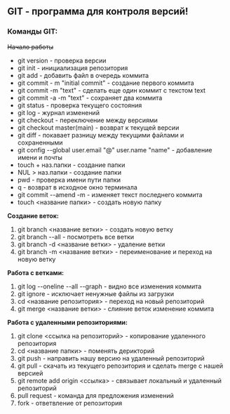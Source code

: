 ## GIT - программа для контроля версий!
### __Команды GIT:__
~~Начало работы~~
* git version - проверка версии 
* git init - инициализация репозитория
* git add - добавить файл в очередь коммита
* git commit - m "initial commit" - создание первого коммита
* git commit -m "text" - сделать еще один коммит с текстом text
* git commit -a -m "text" - сохраняет два коммита
* git status - проверка текущего состояния 
* git log - журнал изменений 
* git checkout - переключение между версиями 
* git checkout master(main) - возврат к текущей версии 
* git diff - покавает разницу между текущими файлами и сохраненными
* git config --global user.email "@" user.name "name" - добавление имени и почты
* touch + наз.папки - создание папки
* NUL > наз.папки - создание папки
* pwd - проверка имени пути папки 
* q - возврат в исходное окно терминала 
* git commit --amend -m - изменяет текст последнего коммита 
* touch <название папки> - создать новую папку

__Создание веток:__

1) git branch <название ветки> - создать новую ветку
2) git branch --all - посмотреть все ветки 
3) git branch -d <название ветки> - удаление ветки 
4) git branch -m <название ветки> - переименование и переход на новую ветку

__Работа с ветками:__

1) git log --oneline --all --graph - видно все изменения коммита
2) git ignore - исключает ненужные файлы из загрузки
3) cd <название репозитория> - переход на новый репозиторий 
4) git merge <название ветки> - слияние веток изменение коммита 

__Работа с удаленными репозиториями:__

1) git clone <ссылка на репозиторий> - копирование удаленного репозитория 
2) cd <название папки> - поменять дерикторий 
3) git push - направить нашу версию на удаленный репозиторий 
4) git pull - скачать из текущего репозитория и сделать merge c нашей версией 
5) git remote add origin <ссылка> - связывает локальный и удаленный репозиторий 
6) pull request - команда для предложения изменений 
7) fork - ответвление от репозитория 